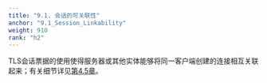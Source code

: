 ```yaml
---
title: "9.1. 会话的可关联性"
anchor: "9.1_Session_Linkability"
weight: 910
rank: "h2"
---
```


TLS会话票据的使用使得服务器或其他实体能够将同一客户端创建的连接相互关联起来；有关细节详见[第4.5章]()。
